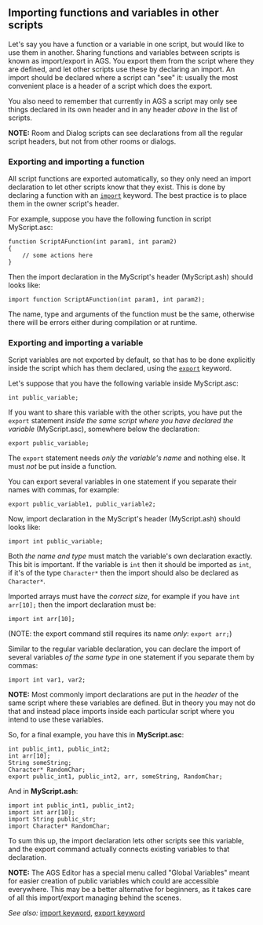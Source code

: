 ## Importing functions and variables in other scripts

Let's say you have a function or a variable in one script, but would like to use them in another. Sharing functions and variables between scripts is known as import/export in AGS. You export them from the script where they are defined, and let other scripts use these by declaring an import. An import should be declared where a script can "see" it: usually the most convenient place is a header of a script which does the export.

You also need to remember that currently in AGS a script may only see things declared in its own header and in any header *above* in the list of scripts.

**NOTE:** Room and Dialog scripts can see declarations from all the regular script headers, but not from other rooms or dialogs.

### Exporting and importing a function

All script functions are exported automatically, so they only need an import declaration to let other scripts know that they exist. This is done by declaring a function with an [`import`](ScriptKeywords#import) keyword. The best practice is to place them in the owner script's header.

For example, suppose you have the following function in script MyScript.asc:

    function ScriptAFunction(int param1, int param2)
    {
        // some actions here
    }

Then the import declaration in the MyScript's header (MyScript.ash) should looks like:

    import function ScriptAFunction(int param1, int param2);

The name, type and arguments of the function must be the same, otherwise there will be errors either during compilation or at runtime.

### Exporting and importing a variable

Script variables are not exported by default, so that has to be done explicitly inside the script which has them declared, using the [`export`](ScriptKeywords#export) keyword.

Let's suppose that you have the following variable inside MyScript.asc:

    int public_variable;

If you want to share this variable with the other scripts, you have put the `export` statement *inside the same script where you have declared the variable* (MyScript.asc), somewhere below the declaration:

    export public_variable;

The `export` statement needs _only the variable's name_ and nothing else. It must *not* be put inside a function.

You can export several variables in one statement if you separate their names with commas, for example:

    export public_variable1, public_variable2;

Now, import declaration in the MyScript's header (MyScript.ash) should looks like:

    import int public_variable;

Both *the name and type* must match the variable's own declaration exactly.<br>
This bit is important. If the variable is `int` then it should be imported as `int`, if it's of the type `Character*` then the import should also be declared as `Character*`.

Imported arrays must have the *correct size*, for example if you have `int arr[10];` then the import declaration must be:

    import int arr[10];

(NOTE: the export command still requires its name *only*: `export arr;`)

Similar to the regular variable declaration, you can declare the import of several variables _of the same type_ in one statement if you separate them by commas:

    import int var1, var2;

**NOTE:** Most commonly import declarations are put in the *header* of the same script where these variables are defined. But in theory you may not do that and instead place imports inside each particular script where you intend to use these variables.

So, for a final example, you have this in **MyScript.asc**:

    int public_int1, public_int2;
    int arr[10];
    String someString;
    Character* RandomChar;
    export public_int1, public_int2, arr, someString, RandomChar;

And in **MyScript.ash**:

    import int public_int1, public_int2;
    import int arr[10];
    import String public_str;
    import Character* RandomChar;

To sum this up, the import declaration lets other scripts see this variable, and the export command actually connects existing variables to that declaration.

**NOTE:** The AGS Editor has a special menu called "Global Variables" meant for easier creation of public variables which could are accessible everywhere. This may be a better alternative for beginners, as it takes care of all this import/export managing behind the scenes.

*See also:* [import keyword](ScriptKeywords#import), [export keyword](ScriptKeywords#export)

